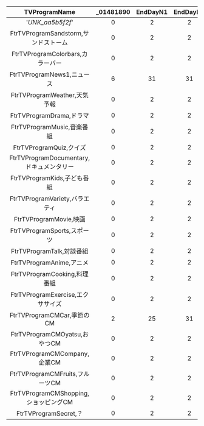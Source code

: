 | TVProgramName | _01481890 | EndDayN1 | EndDayN2 | EndDayN3 | EndDayN4 | EndDayN5 | EndDayN6 | EndDayS1 | EndDayS2 | EndDayS3 | EndDayS4 | EndDayS5 | EndDayS6 | EndMoN1 | EndMoN2 | EndMoN3 | EndMoN4 | EndMoN5 | EndMoN6 | EndMoS1 | EndMoS2 | EndMoS3 | EndMoS4 | EndMoS5 | EndMoS6 | ResourceName | ResourceNameSp1 | ResourceNameSp2 | ResourceNameSp3 | ResourceNameSp4 | ResourceNameSp5 | ResourceNameSp6 | StartDayN1 | StartDayN2 | StartDayN3 | StartDayN4 | StartDayN5 | StartDayN6 | StartDayS1 | StartDayS2 | StartDayS3 | StartDayS4 | StartDayS5 | StartDayS6 | StartMoN1 | StartMoN2 | StartMoN3 | StartMoN4 | StartMoN5 | StartMoN6 | StartMoS1 | StartMoS2 | StartMoS3 | StartMoS4 | StartMoS5 | StartMoS6 |
|:--:|:--:|:--:|:--:|:--:|:--:|:--:|:--:|:--:|:--:|:--:|:--:|:--:|:--:|:--:|:--:|:--:|:--:|:--:|:--:|:--:|:--:|:--:|:--:|:--:|:--:|:--:|:--:|:--:|:--:|:--:|:--:|:--:|:--:|:--:|:--:|:--:|:--:|:--:|:--:|:--:|:--:|:--:|:--:|:--:|:--:|:--:|:--:|:--:|:--:|:--:|:--:|:--:|:--:|:--:|:--:|:--:|
| '_UNK_aa5b5f2f_' | 0 | 2 | 2 | 2 | 2 | 2 | 2 | 2 | 2 | 2 | 2 | 2 | 2 | 1 | 1 | 1 | 1 | 1 | 1 | 1 | 1 | 1 | 1 | 1 | 1 | 'tv_program_0' | 'tv_program_0' | 'tv_program_0' | 'tv_program_0' | 'tv_program_0' | 'tv_program_0' | 'tv_program_0' | 1 | 1 | 1 | 1 | 1 | 1 | 1 | 1 | 1 | 1 | 1 | 1 | 1 | 1 | 1 | 1 | 1 | 1 | 1 | 1 | 1 | 1 | 1 | 1 | 
| FtrTVProgramSandstorm,サンドストーム | 0 | 2 | 2 | 2 | 2 | 2 | 2 | 2 | 2 | 2 | 2 | 2 | 2 | 1 | 1 | 1 | 1 | 1 | 1 | 1 | 1 | 1 | 1 | 1 | 1 | 'FtrTVProgramSandstorm' | 'tv_program_0' | 'tv_program_0' | 'tv_program_0' | 'tv_program_0' | 'tv_program_0' | 'tv_program_0' | 1 | 1 | 1 | 1 | 1 | 1 | 1 | 1 | 1 | 1 | 1 | 1 | 1 | 1 | 1 | 1 | 1 | 1 | 1 | 1 | 1 | 1 | 1 | 1 | 
| FtrTVProgramColorbars,カラーバー | 0 | 2 | 2 | 2 | 2 | 2 | 2 | 2 | 2 | 2 | 2 | 2 | 2 | 1 | 1 | 1 | 1 | 1 | 1 | 1 | 1 | 1 | 1 | 1 | 1 | 'FtrTVProgramColorbars' | 'tv_program_0' | 'tv_program_0' | 'tv_program_0' | 'tv_program_0' | 'tv_program_0' | 'tv_program_0' | 1 | 1 | 1 | 1 | 1 | 1 | 1 | 1 | 1 | 1 | 1 | 1 | 1 | 1 | 1 | 1 | 1 | 1 | 1 | 1 | 1 | 1 | 1 | 1 | 
| FtrTVProgramNews1,ニュース | 6 | 31 | 31 | 30 | 29 | 31 | 25 | 30 | 29 | 31 | 31 | 31 | 25 | 5 | 8 | 11 | 2 | 10 | 12 | 11 | 2 | 5 | 8 | 10 | 12 | 'FtrTVProgramNews1' | 'FtrTVProgramNews1' | 'FtrTVProgramNews2' | 'FtrTVProgramNews3' | 'FtrTVProgramNews4' | 'FtrTVProgramNewsHalloween' | 'FtrTVProgramNewsChristmas' | 1 | 1 | 1 | 1 | 1 | 1 | 1 | 1 | 1 | 1 | 1 | 1 | 3 | 6 | 9 | 12 | 10 | 12 | 9 | 12 | 3 | 6 | 10 | 12 | 
| FtrTVProgramWeather,天気予報 | 0 | 2 | 2 | 2 | 2 | 2 | 2 | 2 | 2 | 2 | 2 | 2 | 2 | 1 | 1 | 1 | 1 | 1 | 1 | 1 | 1 | 1 | 1 | 1 | 1 | 'FtrTVProgramWeather' | 'tv_program_0' | 'tv_program_0' | 'tv_program_0' | 'tv_program_0' | 'tv_program_0' | 'tv_program_0' | 1 | 1 | 1 | 1 | 1 | 1 | 1 | 1 | 1 | 1 | 1 | 1 | 1 | 1 | 1 | 1 | 1 | 1 | 1 | 1 | 1 | 1 | 1 | 1 | 
| FtrTVProgramDrama,ドラマ | 0 | 2 | 2 | 2 | 2 | 2 | 2 | 2 | 2 | 2 | 2 | 2 | 2 | 1 | 1 | 1 | 1 | 1 | 1 | 1 | 1 | 1 | 1 | 1 | 1 | 'FtrTVProgramDrama' | 'tv_program_0' | 'tv_program_0' | 'tv_program_0' | 'tv_program_0' | 'tv_program_0' | 'tv_program_0' | 1 | 1 | 1 | 1 | 1 | 1 | 1 | 1 | 1 | 1 | 1 | 1 | 1 | 1 | 1 | 1 | 1 | 1 | 1 | 1 | 1 | 1 | 1 | 1 | 
| FtrTVProgramMusic,音楽番組 | 0 | 2 | 2 | 2 | 2 | 2 | 2 | 2 | 2 | 2 | 2 | 2 | 2 | 1 | 1 | 1 | 1 | 1 | 1 | 1 | 1 | 1 | 1 | 1 | 1 | 'FtrTVProgramMusic' | 'tv_program_0' | 'tv_program_0' | 'tv_program_0' | 'tv_program_0' | 'tv_program_0' | 'tv_program_0' | 1 | 1 | 1 | 1 | 1 | 1 | 1 | 1 | 1 | 1 | 1 | 1 | 1 | 1 | 1 | 1 | 1 | 1 | 1 | 1 | 1 | 1 | 1 | 1 | 
| FtrTVProgramQuiz,クイズ | 0 | 2 | 2 | 2 | 2 | 2 | 2 | 2 | 2 | 2 | 2 | 2 | 2 | 1 | 1 | 1 | 1 | 1 | 1 | 1 | 1 | 1 | 1 | 1 | 1 | 'FtrTVProgramQuiz' | 'tv_program_0' | 'tv_program_0' | 'tv_program_0' | 'tv_program_0' | 'tv_program_0' | 'tv_program_0' | 1 | 1 | 1 | 1 | 1 | 1 | 1 | 1 | 1 | 1 | 1 | 1 | 1 | 1 | 1 | 1 | 1 | 1 | 1 | 1 | 1 | 1 | 1 | 1 | 
| FtrTVProgramDocumentary,ドキュメンタリー | 0 | 2 | 2 | 2 | 2 | 2 | 2 | 2 | 2 | 2 | 2 | 2 | 2 | 1 | 1 | 1 | 1 | 1 | 1 | 1 | 1 | 1 | 1 | 1 | 1 | 'FtrTVProgramDocumentary' | 'tv_program_0' | 'tv_program_0' | 'tv_program_0' | 'tv_program_0' | 'tv_program_0' | 'tv_program_0' | 1 | 1 | 1 | 1 | 1 | 1 | 1 | 1 | 1 | 1 | 1 | 1 | 1 | 1 | 1 | 1 | 1 | 1 | 1 | 1 | 1 | 1 | 1 | 1 | 
| FtrTVProgramKids,子ども番組 | 0 | 2 | 2 | 2 | 2 | 2 | 2 | 2 | 2 | 2 | 2 | 2 | 2 | 1 | 1 | 1 | 1 | 1 | 1 | 1 | 1 | 1 | 1 | 1 | 1 | 'FtrTVProgramKids' | 'tv_program_0' | 'tv_program_0' | 'tv_program_0' | 'tv_program_0' | 'tv_program_0' | 'tv_program_0' | 1 | 1 | 1 | 1 | 1 | 1 | 1 | 1 | 1 | 1 | 1 | 1 | 1 | 1 | 1 | 1 | 1 | 1 | 1 | 1 | 1 | 1 | 1 | 1 | 
| FtrTVProgramVariety,バラエティ | 0 | 2 | 2 | 2 | 2 | 2 | 2 | 2 | 2 | 2 | 2 | 2 | 2 | 1 | 1 | 1 | 1 | 1 | 1 | 1 | 1 | 1 | 1 | 1 | 1 | 'FtrTVProgramVariety' | 'tv_program_0' | 'tv_program_0' | 'tv_program_0' | 'tv_program_0' | 'tv_program_0' | 'tv_program_0' | 1 | 1 | 1 | 1 | 1 | 1 | 1 | 1 | 1 | 1 | 1 | 1 | 1 | 1 | 1 | 1 | 1 | 1 | 1 | 1 | 1 | 1 | 1 | 1 | 
| FtrTVProgramMovie,映画 | 0 | 2 | 2 | 2 | 2 | 2 | 2 | 2 | 2 | 2 | 2 | 2 | 2 | 1 | 1 | 1 | 1 | 1 | 1 | 1 | 1 | 1 | 1 | 1 | 1 | 'FtrTVProgramMovie' | 'tv_program_0' | 'tv_program_0' | 'tv_program_0' | 'tv_program_0' | 'tv_program_0' | 'tv_program_0' | 1 | 1 | 1 | 1 | 1 | 1 | 1 | 1 | 1 | 1 | 1 | 1 | 1 | 1 | 1 | 1 | 1 | 1 | 1 | 1 | 1 | 1 | 1 | 1 | 
| FtrTVProgramSports,スポーツ | 0 | 2 | 2 | 2 | 2 | 2 | 2 | 2 | 2 | 2 | 2 | 2 | 2 | 1 | 1 | 1 | 1 | 1 | 1 | 1 | 1 | 1 | 1 | 1 | 1 | 'FtrTVProgramSports' | 'tv_program_0' | 'tv_program_0' | 'tv_program_0' | 'tv_program_0' | 'tv_program_0' | 'tv_program_0' | 1 | 1 | 1 | 1 | 1 | 1 | 1 | 1 | 1 | 1 | 1 | 1 | 1 | 1 | 1 | 1 | 1 | 1 | 1 | 1 | 1 | 1 | 1 | 1 | 
| FtrTVProgramTalk,対談番組 | 0 | 2 | 2 | 2 | 2 | 2 | 2 | 2 | 2 | 2 | 2 | 2 | 2 | 1 | 1 | 1 | 1 | 1 | 1 | 1 | 1 | 1 | 1 | 1 | 1 | 'FtrTVProgramTalk' | 'tv_program_0' | 'tv_program_0' | 'tv_program_0' | 'tv_program_0' | 'tv_program_0' | 'tv_program_0' | 1 | 1 | 1 | 1 | 1 | 1 | 1 | 1 | 1 | 1 | 1 | 1 | 1 | 1 | 1 | 1 | 1 | 1 | 1 | 1 | 1 | 1 | 1 | 1 | 
| FtrTVProgramAnime,アニメ | 0 | 2 | 2 | 2 | 2 | 2 | 2 | 2 | 2 | 2 | 2 | 2 | 2 | 1 | 1 | 1 | 1 | 1 | 1 | 1 | 1 | 1 | 1 | 1 | 1 | 'FtrTVProgramAnime' | 'tv_program_0' | 'tv_program_0' | 'tv_program_0' | 'tv_program_0' | 'tv_program_0' | 'tv_program_0' | 1 | 1 | 1 | 1 | 1 | 1 | 1 | 1 | 1 | 1 | 1 | 1 | 1 | 1 | 1 | 1 | 1 | 1 | 1 | 1 | 1 | 1 | 1 | 1 | 
| FtrTVProgramCooking,料理番組 | 0 | 2 | 2 | 2 | 2 | 2 | 2 | 2 | 2 | 2 | 2 | 2 | 2 | 1 | 1 | 1 | 1 | 1 | 1 | 1 | 1 | 1 | 1 | 1 | 1 | 'FtrTVProgramCooking' | 'tv_program_0' | 'tv_program_0' | 'tv_program_0' | 'tv_program_0' | 'tv_program_0' | 'tv_program_0' | 1 | 1 | 1 | 1 | 1 | 1 | 1 | 1 | 1 | 1 | 1 | 1 | 1 | 1 | 1 | 1 | 1 | 1 | 1 | 1 | 1 | 1 | 1 | 1 | 
| FtrTVProgramExercise,エクササイズ | 0 | 2 | 2 | 2 | 2 | 2 | 2 | 2 | 2 | 2 | 2 | 2 | 2 | 1 | 1 | 1 | 1 | 1 | 1 | 1 | 1 | 1 | 1 | 1 | 1 | 'FtrTVProgramExercise' | 'tv_program_0' | 'tv_program_0' | 'tv_program_0' | 'tv_program_0' | 'tv_program_0' | 'tv_program_0' | 1 | 1 | 1 | 1 | 1 | 1 | 1 | 1 | 1 | 1 | 1 | 1 | 1 | 1 | 1 | 1 | 1 | 1 | 1 | 1 | 1 | 1 | 1 | 1 | 
| FtrTVProgramCMCar,季節のCM | 2 | 25 | 31 | 2 | 2 | 2 | 2 | 25 | 31 | 2 | 2 | 2 | 2 | 12 | 10 | 1 | 1 | 1 | 1 | 12 | 10 | 1 | 1 | 1 | 1 | 'FtrTVProgramCMCar' | 'FtrTVProgramCMChristmas' | 'FtrTVProgramCMHalloween' | 'tv_program_0' | 'tv_program_0' | 'tv_program_0' | 'tv_program_0' | 1 | 1 | 1 | 1 | 1 | 1 | 1 | 1 | 1 | 1 | 1 | 1 | 12 | 10 | 1 | 1 | 1 | 1 | 12 | 10 | 1 | 1 | 1 | 1 | 
| FtrTVProgramCMOyatsu,おやつCM | 0 | 2 | 2 | 2 | 2 | 2 | 2 | 2 | 2 | 2 | 2 | 2 | 2 | 1 | 1 | 1 | 1 | 1 | 1 | 1 | 1 | 1 | 1 | 1 | 1 | 'FtrTVProgramCMOyatsu' | 'tv_program_0' | 'tv_program_0' | 'tv_program_0' | 'tv_program_0' | 'tv_program_0' | 'tv_program_0' | 1 | 1 | 1 | 1 | 1 | 1 | 1 | 1 | 1 | 1 | 1 | 1 | 1 | 1 | 1 | 1 | 1 | 1 | 1 | 1 | 1 | 1 | 1 | 1 | 
| FtrTVProgramCMCompany,企業CM | 0 | 2 | 2 | 2 | 2 | 2 | 2 | 2 | 2 | 2 | 2 | 2 | 2 | 1 | 1 | 1 | 1 | 1 | 1 | 1 | 1 | 1 | 1 | 1 | 1 | 'FtrTVProgramCMCompany' | 'tv_program_0' | 'tv_program_0' | 'tv_program_0' | 'tv_program_0' | 'tv_program_0' | 'tv_program_0' | 1 | 1 | 1 | 1 | 1 | 1 | 1 | 1 | 1 | 1 | 1 | 1 | 1 | 1 | 1 | 1 | 1 | 1 | 1 | 1 | 1 | 1 | 1 | 1 | 
| FtrTVProgramCMFruits,フルーツCM | 0 | 2 | 2 | 2 | 2 | 2 | 2 | 2 | 2 | 2 | 2 | 2 | 2 | 1 | 1 | 1 | 1 | 1 | 1 | 1 | 1 | 1 | 1 | 1 | 1 | 'FtrTVProgramCMFruits' | 'tv_program_0' | 'tv_program_0' | 'tv_program_0' | 'tv_program_0' | 'tv_program_0' | 'tv_program_0' | 1 | 1 | 1 | 1 | 1 | 1 | 1 | 1 | 1 | 1 | 1 | 1 | 1 | 1 | 1 | 1 | 1 | 1 | 1 | 1 | 1 | 1 | 1 | 1 | 
| FtrTVProgramCMShopping,ショッピングCM | 0 | 2 | 2 | 2 | 2 | 2 | 2 | 2 | 2 | 2 | 2 | 2 | 2 | 1 | 1 | 1 | 1 | 1 | 1 | 1 | 1 | 1 | 1 | 1 | 1 | 'FtrTVProgramCMShopping' | 'tv_program_0' | 'tv_program_0' | 'tv_program_0' | 'tv_program_0' | 'tv_program_0' | 'tv_program_0' | 1 | 1 | 1 | 1 | 1 | 1 | 1 | 1 | 1 | 1 | 1 | 1 | 1 | 1 | 1 | 1 | 1 | 1 | 1 | 1 | 1 | 1 | 1 | 1 | 
| FtrTVProgramSecret,？ | 0 | 2 | 2 | 2 | 2 | 2 | 2 | 2 | 2 | 2 | 2 | 2 | 2 | 1 | 1 | 1 | 1 | 1 | 1 | 1 | 1 | 1 | 1 | 1 | 1 | 'FtrTVProgramSecret' | 'tv_program_0' | 'tv_program_0' | 'tv_program_0' | 'tv_program_0' | 'tv_program_0' | 'tv_program_0' | 1 | 1 | 1 | 1 | 1 | 1 | 1 | 1 | 1 | 1 | 1 | 1 | 1 | 1 | 1 | 1 | 1 | 1 | 1 | 1 | 1 | 1 | 1 | 1 | 
